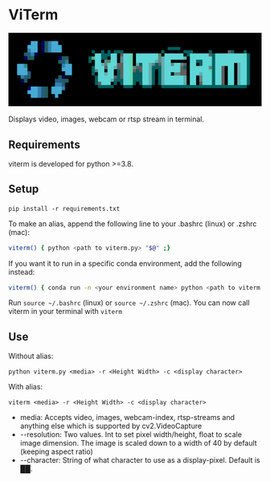 
# ViTerm 
<p align="center">
  <img src="/figures/viterm_logo.png" alt="Viterm logo"/>
</p>

Displays video, images, webcam or rtsp stream in terminal. 

## Requirements
viterm is developed for python >=3.8.

## Setup
```
pip install -r requirements.txt
```

To make an alias, append the following line to your .bashrc (linux) or .zshrc (mac):

```bash
viterm() { python <path to viterm.py> "$@" ;}
```

If you want it to run in a specific conda environment, add the following instead:

```bash
viterm() { conda run -n <your environment name> python <path to viterm.py> "$@" ;}
```

Run ```source ~/.bashrc``` (linux) or ```source ~/.zshrc``` (mac). You can now call viterm in your terminal with ```viterm```

## Use
Without alias:
```
python viterm.py <media> -r <Height Width> -c <display character> 
```
With alias:
```
viterm <media> -r <Height Width> -c <display character> 
```
* media: Accepts video, images, webcam-index, rtsp-streams and anything else which is supported by cv2.VideoCapture
* --resolution: Two values. Int to set pixel width/height, float to scale image dimension. The image is scaled down to a width of 40 by default (keeping aspect ratio)
* --character: String of what character to use as a display-pixel. Default is ██. 
